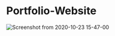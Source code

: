 # Portfolio-Website
![Screenshot from 2020-10-23 15-47-00](https://user-images.githubusercontent.com/62544124/96992191-273b6f80-1547-11eb-9504-f3310a875ae6.png)
